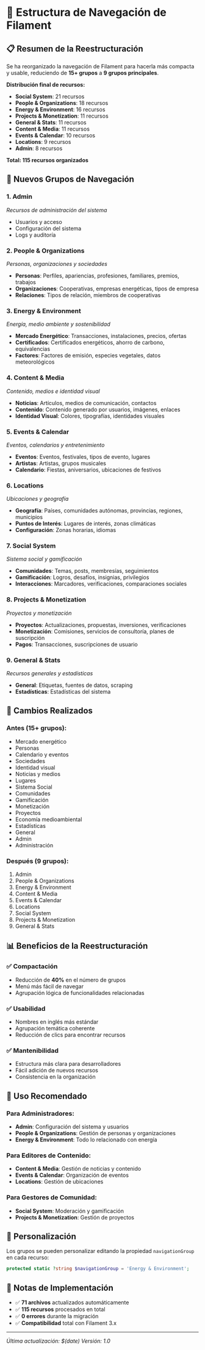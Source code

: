 # 🧭 Estructura de Navegación de Filament

## 📋 Resumen de la Reestructuración

Se ha reorganizado la navegación de Filament para hacerla más compacta y usable, reduciendo de **15+ grupos** a **9 grupos principales**. 

**Distribución final de recursos:**
- **Social System**: 21 recursos
- **People & Organizations**: 18 recursos  
- **Energy & Environment**: 16 recursos
- **Projects & Monetization**: 11 recursos
- **General & Stats**: 11 recursos
- **Content & Media**: 11 recursos
- **Events & Calendar**: 10 recursos
- **Locations**: 9 recursos
- **Admin**: 8 recursos

**Total: 115 recursos organizados**

## 🎯 Nuevos Grupos de Navegación

### 1. **Admin** 
*Recursos de administración del sistema*
- Usuarios y acceso
- Configuración del sistema
- Logs y auditoría

### 2. **People & Organizations**
*Personas, organizaciones y sociedades*
- **Personas**: Perfiles, apariencias, profesiones, familiares, premios, trabajos
- **Organizaciones**: Cooperativas, empresas energéticas, tipos de empresa
- **Relaciones**: Tipos de relación, miembros de cooperativas

### 3. **Energy & Environment**
*Energía, medio ambiente y sostenibilidad*
- **Mercado Energético**: Transacciones, instalaciones, precios, ofertas
- **Certificados**: Certificados energéticos, ahorro de carbono, equivalencias
- **Factores**: Factores de emisión, especies vegetales, datos meteorológicos

### 4. **Content & Media**
*Contenido, medios e identidad visual*
- **Noticias**: Artículos, medios de comunicación, contactos
- **Contenido**: Contenido generado por usuarios, imágenes, enlaces
- **Identidad Visual**: Colores, tipografías, identidades visuales

### 5. **Events & Calendar**
*Eventos, calendarios y entretenimiento*
- **Eventos**: Eventos, festivales, tipos de evento, lugares
- **Artistas**: Artistas, grupos musicales
- **Calendario**: Fiestas, aniversarios, ubicaciones de festivos

### 6. **Locations**
*Ubicaciones y geografía*
- **Geografía**: Países, comunidades autónomas, provincias, regiones, municipios
- **Puntos de Interés**: Lugares de interés, zonas climáticas
- **Configuración**: Zonas horarias, idiomas

### 7. **Social System**
*Sistema social y gamificación*
- **Comunidades**: Temas, posts, membresías, seguimientos
- **Gamificación**: Logros, desafíos, insignias, privilegios
- **Interacciones**: Marcadores, verificaciones, comparaciones sociales

### 8. **Projects & Monetization**
*Proyectos y monetización*
- **Proyectos**: Actualizaciones, propuestas, inversiones, verificaciones
- **Monetización**: Comisiones, servicios de consultoría, planes de suscripción
- **Pagos**: Transacciones, suscripciones de usuario

### 9. **General & Stats**
*Recursos generales y estadísticas*
- **General**: Etiquetas, fuentes de datos, scraping
- **Estadísticas**: Estadísticas del sistema

## 🔄 Cambios Realizados

### **Antes (15+ grupos):**
- Mercado energético
- Personas
- Calendario y eventos
- Sociedades
- Identidad visual
- Noticias y medios
- Lugares
- Sistema Social
- Comunidades
- Gamificación
- Monetización
- Proyectos
- Economía medioambiental
- Estadísticas
- General
- Admin
- Administración

### **Después (9 grupos):**
1. Admin
2. People & Organizations
3. Energy & Environment
4. Content & Media
5. Events & Calendar
6. Locations
7. Social System
8. Projects & Monetization
9. General & Stats

## 📊 Beneficios de la Reestructuración

### ✅ **Compactación**
- Reducción de **40%** en el número de grupos
- Menú más fácil de navegar
- Agrupación lógica de funcionalidades relacionadas

### ✅ **Usabilidad**
- Nombres en inglés más estándar
- Agrupación temática coherente
- Reducción de clics para encontrar recursos

### ✅ **Mantenibilidad**
- Estructura más clara para desarrolladores
- Fácil adición de nuevos recursos
- Consistencia en la organización

## 🚀 Uso Recomendado

### **Para Administradores:**
- **Admin**: Configuración del sistema y usuarios
- **People & Organizations**: Gestión de personas y organizaciones
- **Energy & Environment**: Todo lo relacionado con energía

### **Para Editores de Contenido:**
- **Content & Media**: Gestión de noticias y contenido
- **Events & Calendar**: Organización de eventos
- **Locations**: Gestión de ubicaciones

### **Para Gestores de Comunidad:**
- **Social System**: Moderación y gamificación
- **Projects & Monetization**: Gestión de proyectos

## 🔧 Personalización

Los grupos se pueden personalizar editando la propiedad `navigationGroup` en cada recurso:

```php
protected static ?string $navigationGroup = 'Energy & Environment';
```

## 📝 Notas de Implementación

- ✅ **71 archivos** actualizados automáticamente
- ✅ **115 recursos** procesados en total
- ✅ **0 errores** durante la migración
- ✅ **Compatibilidad** total con Filament 3.x

---

*Última actualización: $(date)*
*Versión: 1.0*
